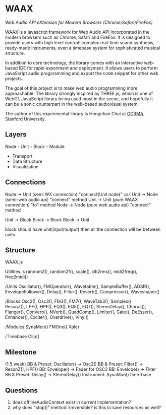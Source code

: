 WAAX
====
*Web Audio API eXtension for Modern Browsers (Chrome/Safari/FireFox)*

WAAX is a javascript framework for Web Audio API incorporated in the modern browsers such as Chrome, Safari and FireFox. It is designed to provide users with high level control: complex real-time sound synthesis, ready-made instruments, even a timebase system for sophisticated musical structure.

In addition to core technology, the library comes with an interactive web-based IDE for rapid experiment and deployment. It allows users to perform JavaScript audio progoramming and export the code snippet for other web projects.

The goal of this project is to make web audio programming more approachable. The library strongly inspired by THREE.js, which is one of WebGL JavaScript library being used most in the scene, and hopefully it can be a sonic counterpart in the web-based audiovisual system.

The author of this experimental library is Hongchan Choi at [CCRMA][1], Stanford University.

[1]: https://ccrma.stanford.edu/ "The Center for Computer Research in Music and Acoustics"



Layers
------
Node - Unit - Block - Module
* Transport
* Data Structure
* Visualization


Connections
-----------
Node -> Unit (semi WX connection)     "connect(Unit.node)" call
Unit -> Node (semi-web audio api)     "connect" method
Unit -> Unit (pure WAAX connection)   "to" method
Node -> Node (pure web audio api)     "connect" method

Unit -> Block
Block -> Block
Block -> Unit

block should have unit(input/output)
then all the connection will be between units





Structure
---------
WAAX.js

Utilities.js
  random2(), random2f(), scale(), db2rms(), 
  midi2freq(), freq2midi()

/Units
  <Gen>
  Oscillator(), FMOperator(), Wavetable(), SampleBuffer(),
  ADSR(), EnvelopeFollower(),
  <Efx>
  Delay(), Filter(), Reverb(), Compressor(), Waveshaper()

/Blocks
  <Synth>
  Osc2(), Osc3(), FM3(), FM7(), WaveTab3(), Samplex()  
  <Processor>
  ResonZ(), LPF(), HPF(), EQ3(), EQ5(), EQ7(), 
  StereoDelay(), Chorus(), Flanger(),
  ConVerb(), NVerb(), 
  QuadComp(), Limiter(), Gate(), DeEsser(),
  Enhancer(), Exciter(), Overdrive(), Vinyl()
  
/Modules
  SynaMon()
  FMOne()
  Xpler

/Timebase
  Clip()


Milestone
---------
(1.5 week)
BB & Preset: Oscillator() -> Osc2()
BB & Preset: Filter() -> ResonZ(), HPF()
BB: Envelope() -> Fader for OSC2
BB: Envelope() -> Filter
BB & Preset: Delay() -> StereoDelay()
Instrument: SynaMon()
time-base

Questions
---------
1) does offlineAudioContext exist in current implementation?
2) why does "stop()" method irreversible? is this to save resources as well?

